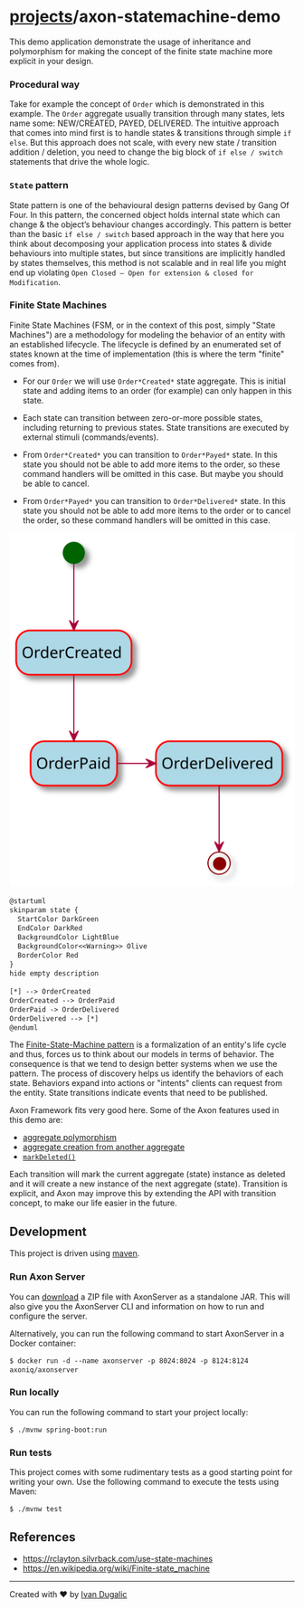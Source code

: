 # [projects](http://idugalic.github.io/projects)/axon-statemachine-demo

This demo application demonstrate the usage of inheritance and polymorphism for making the concept of the finite state machine more explicit in your design.

### Procedural way
Take for example the concept of `Order` which is demonstrated in this example. The `Order` aggregate usually transition through many states, lets name some: NEW/CREATED, PAYED, DELIVERED. 
The intuitive approach that comes into mind first is to handle states & transitions through simple `if else`. 
But this approach does not scale, with every new state / transition addition / deletion, you need to change the big block of `if else / switch` statements that drive the whole logic.

### `State` pattern
State pattern is one of the behavioural design patterns devised by Gang Of Four. In this pattern, the concerned object holds internal state which can change & the object’s behaviour changes accordingly.
This pattern is better than the basic `if else / switch` based approach in the way that here you think about decomposing your application process into states & divide behaviours into multiple states, but since transitions are implicitly handled by states themselves, this method is not scalable and in real life you might end up violating `Open Closed — Open for extension & closed for Modification`.

### Finite State Machines
Finite State Machines (FSM, or in the context of this post, simply "State Machines") are a methodology for modeling the behavior of an entity with an established lifecycle. The lifecycle is defined by an enumerated set of states known at the time of implementation (this is where the term "finite" comes from).

- For our `Order` we will use `Order*Created*` state aggregate. This is initial state and adding items to an order (for example) can only happen in this state.

- Each state can transition between zero-or-more possible states, including returning to previous states. State transitions are executed by external stimuli (commands/events).

- From `Order*Created*` you can transition to `Order*Payed*` state. In this state you should not be able to add more items to the order, so these command handlers will be omitted in this case. But maybe you should be able to cancel.

- From `Order*Payed*` you can transition to `Order*Delivered*` state. In this state you should not be able to add more items to the order or to cancel the order, so these command handlers will be omitted in this case.

![Order State Machine](.assets/state-machine.svg)

```puml
@startuml
skinparam state {
  StartColor DarkGreen
  EndColor DarkRed
  BackgroundColor LightBlue
  BackgroundColor<<Warning>> Olive
  BorderColor Red
}
hide empty description

[*] --> OrderCreated
OrderCreated --> OrderPaid
OrderPaid -> OrderDelivered
OrderDelivered --> [*]
@enduml
```

The [Finite-State-Machine pattern](https://en.wikipedia.org/wiki/Finite-state_machine) is a formalization of an entity's life cycle and thus, forces us to think about our models in terms of behavior. The consequence is that we tend to design better systems when we use the pattern. The process of discovery helps us identify the behaviors of each state. Behaviors expand into actions or "intents" clients can request from the entity. State transitions indicate events that need to be published.

Axon Framework fits very good here. Some of the Axon features used in this demo are:

 - [aggregate polymorphism](https://docs.axoniq.io/reference-guide/implementing-domain-logic/command-handling/aggregate-polymorphism)
 - [aggregate creation from another aggregate](https://docs.axoniq.io/reference-guide/implementing-domain-logic/command-handling/aggregate-creation-from-aggregate)
 - [`markDeleted()`](https://docs.axoniq.io/reference-guide/implementing-domain-logic/command-handling/aggregate#aggregate-lifecycle-operations)
 
Each transition will mark the current aggregate (state) instance as deleted and it will create a new instance of the next aggregate (state).
Transition is explicit, and Axon may improve this by extending the API with transition concept, to make our life easier in the future.
 
## Development

This project is driven using [maven].

### Run Axon Server

You can [download](https://download.axoniq.io/axonserver/AxonServer.zip) a ZIP file with AxonServer as a standalone JAR. This will also give you the AxonServer CLI and information on how to run and configure the server.

Alternatively, you can run the following command to start AxonServer in a Docker container:

```
$ docker run -d --name axonserver -p 8024:8024 -p 8124:8124 axoniq/axonserver
```

### Run locally

You can run the following command to start your project locally:

```
$ ./mvnw spring-boot:run
```

### Run tests

This project comes with some rudimentary tests as a good starting
point for writing your own. Use the following command to execute the
tests using Maven:

```
$ ./mvnw test
```

## References

- https://rclayton.silvrback.com/use-state-machines
- https://en.wikipedia.org/wiki/Finite-state_machine
---
Created with :heart: by [Ivan Dugalic](https://idugalic.github.io/)

[maven]: https://maven.apache.org/ (Maven)
[axon]: https://axoniq.io/ (Axon)
